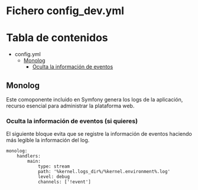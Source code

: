 Fichero config_dev.yml
=======

# Tabla de contenidos
- config.yml
    - [Monolog](#monolog)
        - [Oculta la información de eventos](#oculta-la-información-de-eventos-(si-quieres))

## Monolog

Este comoponente incluido en Symfony genera los logs de la aplicación, recurso esencial para administrar la plataforma web.

### Oculta la información de eventos (si quieres)

El siguiente bloque evita que se registre la información de eventos haciendo más legible la información del log.

```
monolog:
    handlers:
        main:
            type: stream
            path: '%kernel.logs_dir%/%kernel.environment%.log'
            level: debug
            channels: ['!event']
```
